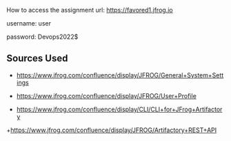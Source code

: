 How to access the assignment
url: https://favored1.jfrog.io 

username: user

password: Devops2022$

## Sources Used
+ https://www.jfrog.com/confluence/display/JFROG/General+System+Settings

+ https://www.jfrog.com/confluence/display/JFROG/User+Profile

+ https://www.jfrog.com/confluence/display/CLI/CLI+for+JFrog+Artifactory

+https://www.jfrog.com/confluence/display/JFROG/Artifactory+REST+API

